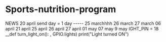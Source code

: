 # Sports-nutrition-program
NEWS
20 april
send day = 1 day
----- 25 marchhhh
26 march
27 march
06 april 
21 april
25 april
26 april
27 april
01 may
07 may
9 may
IGHT_PIN = 18 
__def turn_light_on(): 
, GPIO.lights) print("Light turned ON")

